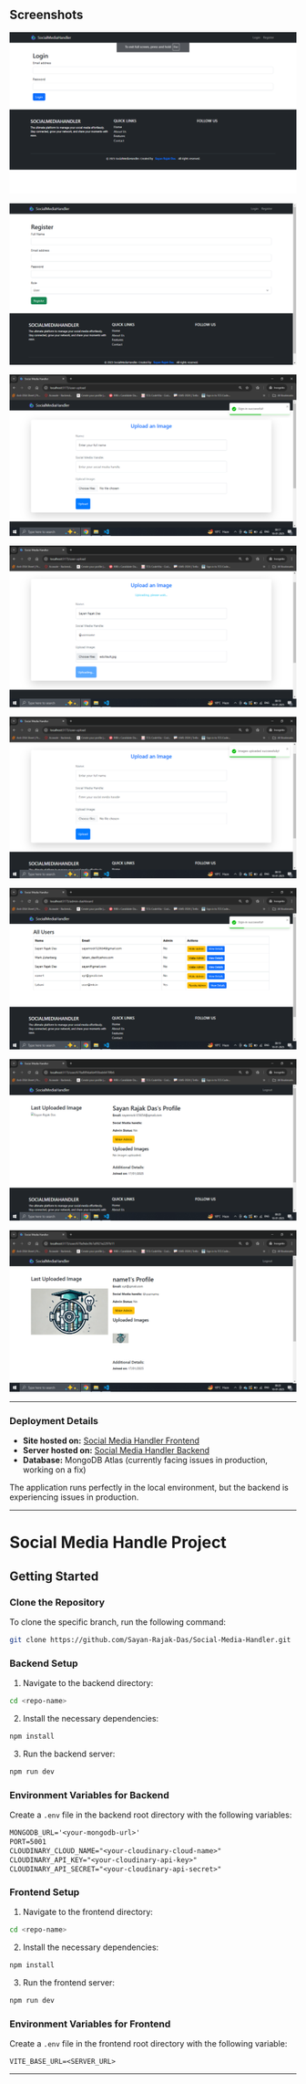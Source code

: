 

## Screenshots


![Screenshot 1](./screenshots/img1.png)


![Screenshot 2](./screenshots/img2.png)


![Screenshot 3](./screenshots/img3.png)


![Screenshot 4](./screenshots/img4.png)


![Screenshot 5](./screenshots/img5.png)


![Screenshot 6](./screenshots/img6.png)


![Screenshot 7](./screenshots/img7.png)


![Screenshot 8](./screenshots/img8.png)


---

### Deployment Details

- **Site hosted on:** [Social Media Handler Frontend](https://social-media-handler-cpvi.vercel.app/)  
- **Server hosted on:** [Social Media Handler Backend](https://social-media-handler-mu.vercel.app/)  
- **Database:** MongoDB Atlas (currently facing issues in production, working on a fix)  

The application runs perfectly in the local environment, but the backend is experiencing issues in production.

---

# Social Media Handle Project

## Getting Started

### Clone the Repository

To clone the specific branch, run the following command:

```bash
git clone https://github.com/Sayan-Rajak-Das/Social-Media-Handler.git
```

### Backend Setup

1. Navigate to the backend directory:

```bash
cd <repo-name>
```

2. Install the necessary dependencies:

```bash
npm install
```

3. Run the backend server:

```bash
npm run dev
```

### Environment Variables for Backend

Create a `.env` file in the backend root directory with the following variables:

```env
MONGODB_URL='<your-mongodb-url>'
PORT=5001
CLOUDINARY_CLOUD_NAME="<your-cloudinary-cloud-name>"
CLOUDINARY_API_KEY="<your-cloudinary-api-key>"
CLOUDINARY_API_SECRET="<your-cloudinary-api-secret>"
```

### Frontend Setup

1. Navigate to the frontend directory:

```bash
cd <repo-name>
```

2. Install the necessary dependencies:

```bash
npm install
```

3. Run the frontend server:

```bash
npm run dev
```

### Environment Variables for Frontend

Create a `.env` file in the frontend root directory with the following variable:

```env
VITE_BASE_URL=<SERVER_URL>
```

---


